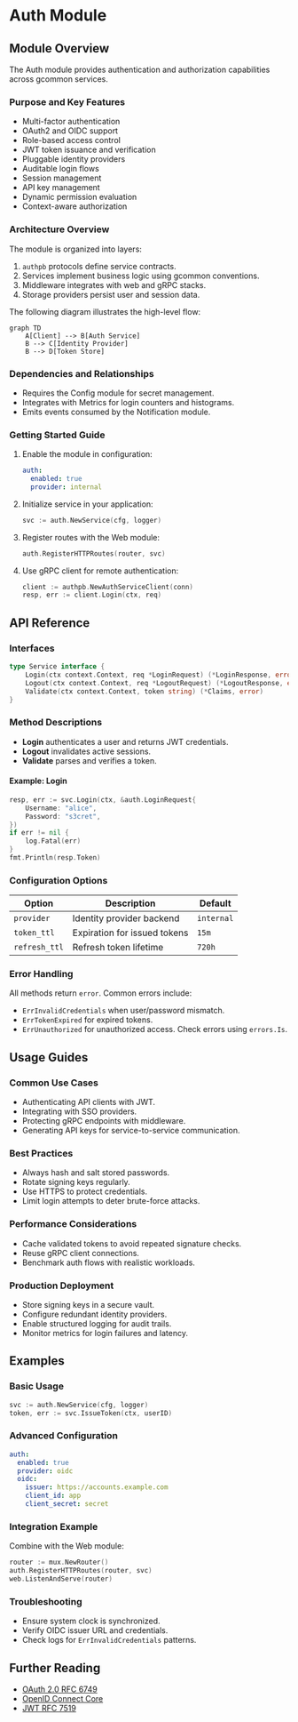 <!-- file: docs/modules/auth/README.md -->
<!-- version: 1.1.0 -->
<!-- guid: b5f5a228-e0df-4877-9bbf-443fd22c2917 -->

# Auth Module

## Module Overview

The Auth module provides authentication and authorization capabilities across gcommon services.

### Purpose and Key Features

- Multi-factor authentication
- OAuth2 and OIDC support
- Role-based access control
- JWT token issuance and verification
- Pluggable identity providers
- Auditable login flows
- Session management
- API key management
- Dynamic permission evaluation
- Context-aware authorization

### Architecture Overview

The module is organized into layers:

1. `authpb` protocols define service contracts.
2. Services implement business logic using gcommon conventions.
3. Middleware integrates with web and gRPC stacks.
4. Storage providers persist user and session data.

The following diagram illustrates the high-level flow:

```mermaid
graph TD
    A[Client] --> B[Auth Service]
    B --> C[Identity Provider]
    B --> D[Token Store]
```

### Dependencies and Relationships

- Requires the Config module for secret management.
- Integrates with Metrics for login counters and histograms.
- Emits events consumed by the Notification module.

### Getting Started Guide

1. Enable the module in configuration:
   ```yaml
   auth:
     enabled: true
     provider: internal
   ```
2. Initialize service in your application:
   ```go
   svc := auth.NewService(cfg, logger)
   ```
3. Register routes with the Web module:
   ```go
   auth.RegisterHTTPRoutes(router, svc)
   ```
4. Use gRPC client for remote authentication:
   ```go
   client := authpb.NewAuthServiceClient(conn)
   resp, err := client.Login(ctx, req)
   ```

## API Reference

### Interfaces

```go
type Service interface {
    Login(ctx context.Context, req *LoginRequest) (*LoginResponse, error)
    Logout(ctx context.Context, req *LogoutRequest) (*LogoutResponse, error)
    Validate(ctx context.Context, token string) (*Claims, error)
}
```

### Method Descriptions

- **Login** authenticates a user and returns JWT credentials.
- **Logout** invalidates active sessions.
- **Validate** parses and verifies a token.

#### Example: Login

```go
resp, err := svc.Login(ctx, &auth.LoginRequest{
    Username: "alice",
    Password: "s3cret",
})
if err != nil {
    log.Fatal(err)
}
fmt.Println(resp.Token)
```

### Configuration Options

| Option        | Description                  | Default    |
| ------------- | ---------------------------- | ---------- |
| `provider`    | Identity provider backend    | `internal` |
| `token_ttl`   | Expiration for issued tokens | `15m`      |
| `refresh_ttl` | Refresh token lifetime       | `720h`     |

### Error Handling

All methods return `error`. Common errors include:

- `ErrInvalidCredentials` when user/password mismatch.
- `ErrTokenExpired` for expired tokens.
- `ErrUnauthorized` for unauthorized access. Check errors using `errors.Is`.

## Usage Guides

### Common Use Cases

- Authenticating API clients with JWT.
- Integrating with SSO providers.
- Protecting gRPC endpoints with middleware.
- Generating API keys for service-to-service communication.

### Best Practices

- Always hash and salt stored passwords.
- Rotate signing keys regularly.
- Use HTTPS to protect credentials.
- Limit login attempts to deter brute-force attacks.

### Performance Considerations

- Cache validated tokens to avoid repeated signature checks.
- Reuse gRPC client connections.
- Benchmark auth flows with realistic workloads.

### Production Deployment

- Store signing keys in a secure vault.
- Configure redundant identity providers.
- Enable structured logging for audit trails.
- Monitor metrics for login failures and latency.

## Examples

### Basic Usage

```go
svc := auth.NewService(cfg, logger)
token, err := svc.IssueToken(ctx, userID)
```

### Advanced Configuration

```yaml
auth:
  enabled: true
  provider: oidc
  oidc:
    issuer: https://accounts.example.com
    client_id: app
    client_secret: secret
```

### Integration Example

Combine with the Web module:

```go
router := mux.NewRouter()
auth.RegisterHTTPRoutes(router, svc)
web.ListenAndServe(router)
```

### Troubleshooting

- Ensure system clock is synchronized.
- Verify OIDC issuer URL and credentials.
- Check logs for `ErrInvalidCredentials` patterns.

## Further Reading

- [OAuth 2.0 RFC 6749](https://datatracker.ietf.org/doc/html/rfc6749)
- [OpenID Connect Core](https://openid.net/specs/openid-connect-core-1_0.html)
- [JWT RFC 7519](https://datatracker.ietf.org/doc/html/rfc7519)
